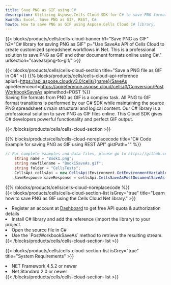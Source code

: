 ```yaml
---
title: Save PNG as GIF using C# 
description: Utilizing Aspose.Cells Cloud SDK for C# to save PNG format file as GIF format file. 
kwords: Excel, Save PNG as GIF, REST, C#
howto: How to save PNG as GIF using Aspose.Cells Cloud C# library.
---
```



{{< blocks/products/cells/cells-cloud-banner h1="Save PNG as GIF" h2="C# library for saving PNG as GIF" p="Use SaveAs API of Cells Cloud to create customized spreadsheet workflows in Net. This is a professional solution to save PNG as GIF and other document formats online using C#." urlsection="saveas/png-to-gif/" >}}

{{< blocks/products/cells/cells-cloud-section  title="Save a PNG file as GIF in C#" >}}
{{% blocks/products/cells/cells-cloud-api-reference  apiurl=https://api.aspose.cloud/v3.0/cells/{name}/SaveAs  apireferenceurl=https://apireference.aspose.cloud/cells/#/Conversion/PostWorkbookSaveAs  apimethod=POST %}}
<br/>
Saving file formats from PNG as GIF is a complex task. All PNG to GIF format transitions is performed by our C# SDK while maintaining the source PNG spreadsheet's main structural and logical content. Our C# library is a professional solution to save PNG as GIF files online. This Cloud SDK gives C# developers powerful functionality and perfect GIF output.

{{< /blocks/products/cells/cells-cloud-section >}}

{{% blocks/products/cells/cells-cloud-noreplacecode title="C# Code Example for saving PNG as GIF using REST API" gistPath="" %}}
  
```cs
// For complete examples and data files, please go to https://github.com/aspose-cells-cloud/aspose-cells-cloud-dotnet/
    string name = "Book1.png";
    string newfilename = "Book1SaveAs.gif";
    string folder = "CellsTests";
    CellsApi cellsApi = new CellsApi(Environment.GetEnvironmentVariable("ProductClientId"), Environment.GetEnvironmentVariable("ProductClientSecret"));
    SaveResponse saveResponse = cellsApi.CellsSaveAsPostDocumentSaveAs(name, null, newfilename, null,null,folder);
```
  
{{% /blocks/products/cells/cells-cloud-noreplacecode  %}}
<br/>
{{< blocks/products/cells/cells-cloud-section-list isGrey="true"  title="Learn how to save PNG as GIF using the Cells Cloud Net library." >}}
<li>Register an account at <a href="https://dashboard.aspose.cloud/">Dashboard</a> to get free API quota & authorization details</li>
<li>Install C# library and add the reference (import the library) to your project.</li>
<li>Open the source file in C#</li>
<li>Use the `PostWorkbookSaveAs` method to retrieve the resulting stream.</li>
{{< /blocks/products/cells/cells-cloud-section-list >}}

{{< blocks/products/cells/cells-cloud-section-list isGrey="true"  title="System Requirements" >}}
<li>NET Framework 4.5.2 or newer</li>
<li>Net Standard 2.0 or newer</li>
{{< /blocks/products/cells/cells-cloud-section-list >}}
